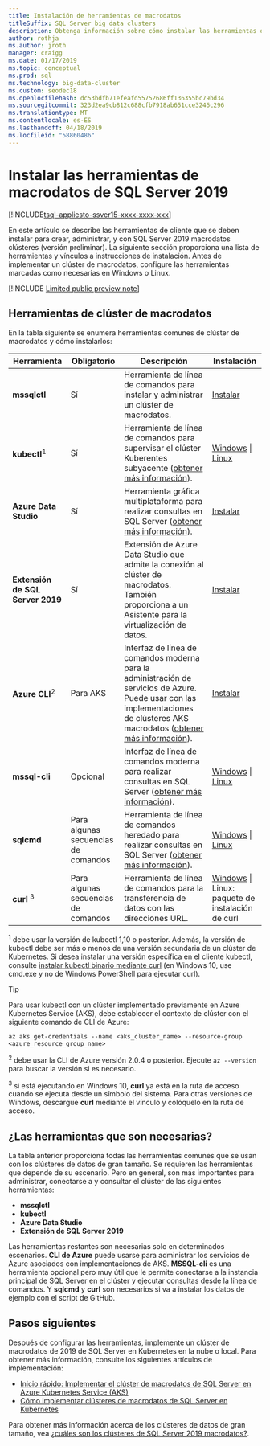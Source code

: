 ```yaml
---
title: Instalación de herramientas de macrodatos
titleSuffix: SQL Server big data clusters
description: Obtenga información sobre cómo instalar las herramientas que se usan con los clústeres de macrodatos de 2019 de SQL Server (versión preliminar).
author: rothja
ms.author: jroth
manager: craigg
ms.date: 01/17/2019
ms.topic: conceptual
ms.prod: sql
ms.technology: big-data-cluster
ms.custom: seodec18
ms.openlocfilehash: dc53bdfb71efeafd55752686ff136355bc79bd34
ms.sourcegitcommit: 323d2ea9cb812c688cfb7918ab651cce3246c296
ms.translationtype: MT
ms.contentlocale: es-ES
ms.lasthandoff: 04/18/2019
ms.locfileid: "58860486"
---
```

# <a name="install-sql-server-2019-big-data-tools"></a>Instalar las herramientas de macrodatos de SQL Server 2019

[!INCLUDE[tsql-appliesto-ssver15-xxxx-xxxx-xxx](../includes/tsql-appliesto-ssver15-xxxx-xxxx-xxx.md)]

En este artículo se describe las herramientas de cliente que se deben instalar para crear, administrar, y con SQL Server 2019 macrodatos clústeres (versión preliminar). La siguiente sección proporciona una lista de herramientas y vínculos a instrucciones de instalación. Antes de implementar un clúster de macrodatos, configure las herramientas marcadas como necesarias en Windows o Linux.

[!INCLUDE [Limited public preview note](../includes/big-data-cluster-preview-note.md)]

## <a name="big-data-cluster-tools"></a>Herramientas de clúster de macrodatos

En la tabla siguiente se enumera herramientas comunes de clúster de macrodatos y cómo instalarlos:

| Herramienta | Obligatorio | Descripción | Instalación |
|---|---|---|---|
| **mssqlctl** | Sí | Herramienta de línea de comandos para instalar y administrar un clúster de macrodatos. | [Instalar](deploy-install-mssqlctl.md) |
| **kubectl**<sup>1</sup> | Sí | Herramienta de línea de comandos para supervisar el clúster Kuberentes subyacente ([obtener más información](https://kubernetes.io/docs/tasks/tools/install-kubectl/)). | [Windows](https://kubernetes.io/docs/tasks/tools/install-kubectl/#install-with-powershell-from-psgallery) \| [Linux](https://kubernetes.io/docs/tasks/tools/install-kubectl/#install-kubectl-binary-using-native-package-management) |
| **Azure Data Studio** | Sí | Herramienta gráfica multiplataforma para realizar consultas en SQL Server ([obtener más información](https://docs.microsoft.com/sql/azure-data-studio/what-is?view=sql-server-ver15)). | [Instalar](../azure-data-studio/download.md) |
| **Extensión de SQL Server 2019** | Sí | Extensión de Azure Data Studio que admite la conexión al clúster de macrodatos. También proporciona a un Asistente para la virtualización de datos. | [Instalar](../azure-data-studio/sql-server-2019-extension.md) |
| **Azure CLI**<sup>2</sup> | Para AKS | Interfaz de línea de comandos moderna para la administración de servicios de Azure. Puede usar con las implementaciones de clústeres AKS macrodatos ([obtener más información](https://docs.microsoft.com/cli/azure/?view=azure-cli-latest)). | [Instalar](https://docs.microsoft.com/cli/azure/install-azure-cli?view=azure-cli-latest) |
| **mssql-cli** | Opcional | Interfaz de línea de comandos moderna para realizar consultas en SQL Server ([obtener más información](https://github.com/dbcli/mssql-cli/blob/master/README.rst)). | [Windows](https://github.com/dbcli/mssql-cli/blob/master/doc/installation/windows.md) \| [Linux](https://github.com/dbcli/mssql-cli/blob/master/doc/installation/linux.md) |
| **sqlcmd** | Para algunas secuencias de comandos | Herramienta de línea de comandos heredado para realizar consultas en SQL Server ([obtener más información](https://docs.microsoft.com/sql/tools/sqlcmd-utility?view=sql-server-ver15)). | [Windows](https://www.microsoft.com/download/details.aspx?id=36433) \| [Linux](../linux/sql-server-linux-setup-tools.md) |
| **curl** <sup>3</sup> | Para algunas secuencias de comandos | Herramienta de línea de comandos para la transferencia de datos con las direcciones URL. | [Windows](https://curl.haxx.se/windows/) \| Linux: paquete de instalación de curl |

<sup>1</sup> debe usar la versión de kubectl 1,10 o posterior. Además, la versión de kubectl debe ser más o menos de una versión secundaria de un clúster de Kubernetes. Si desea instalar una versión específica en el cliente kubectl, consulte [instalar kubectl binario mediante curl](https://kubernetes.io/docs/tasks/tools/install-kubectl/#install-kubectl-binary-using-curl) (en Windows 10, use cmd.exe y no de Windows PowerShell para ejecutar curl). 

> [!TIP]
> Para usar kubectl con un clúster implementado previamente en Azure Kubernetes Service (AKS), debe establecer el contexto de clúster con el siguiente comando de CLI de Azure:
>
>    ```azurecli
>    az aks get-credentials --name <aks_cluster_name> --resource-group <azure_resource_group_name>
>    ```

<sup>2</sup> debe usar la CLI de Azure versión 2.0.4 o posterior. Ejecute `az --version` para buscar la versión si es necesario.

<sup>3</sup> si está ejecutando en Windows 10, **curl** ya está en la ruta de acceso cuando se ejecuta desde un símbolo del sistema. Para otras versiones de Windows, descargue **curl** mediante el vínculo y colóquelo en la ruta de acceso.

## <a name="which-tools-are-required"></a>¿Las herramientas que son necesarias?

La tabla anterior proporciona todas las herramientas comunes que se usan con los clústeres de datos de gran tamaño. Se requieren las herramientas que depende de su escenario. Pero en general, son más importantes para administrar, conectarse a y consultar el clúster de las siguientes herramientas:

- **mssqlctl**
- **kubectl**
- **Azure Data Studio**
- **Extensión de SQL Server 2019**

Las herramientas restantes son necesarias solo en determinados escenarios. **CLI de Azure** puede usarse para administrar los servicios de Azure asociados con implementaciones de AKS. **MSSQL-cli** es una herramienta opcional pero muy útil que le permite conectarse a la instancia principal de SQL Server en el clúster y ejecutar consultas desde la línea de comandos. Y **sqlcmd** y **curl** son necesarios si va a instalar los datos de ejemplo con el script de GitHub.

## <a name="next-steps"></a>Pasos siguientes

Después de configurar las herramientas, implemente un clúster de macrodatos de 2019 de SQL Server en Kubernetes en la nube o local. Para obtener más información, consulte los siguientes artículos de implementación:

- [Inicio rápido: Implementar el clúster de macrodatos de SQL Server en Azure Kubernetes Service (AKS)](quickstart-big-data-cluster-deploy.md)
- [Cómo implementar clústeres de macrodatos de SQL Server en Kubernetes](deployment-guidance.md)

Para obtener más información acerca de los clústeres de datos de gran tamaño, vea [¿cuáles son los clústeres de SQL Server 2019 macrodatos?](big-data-cluster-overview.md).
